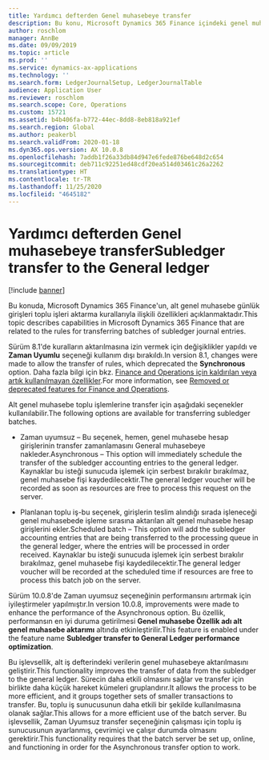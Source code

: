 ```yaml
---
title: Yardımcı defterden Genel muhasebeye transfer
description: Bu konu, Microsoft Dynamics 365 Finance içindeki genel muhasebe transfer işlemiyle ilgili olan yetenekleri açıklar.
author: roschlom
manager: AnnBe
ms.date: 09/09/2019
ms.topic: article
ms.prod: ''
ms.service: dynamics-ax-applications
ms.technology: ''
ms.search.form: LedgerJournalSetup, LedgerJournalTable
audience: Application User
ms.reviewer: roschlom
ms.search.scope: Core, Operations
ms.custom: 15721
ms.assetid: b4b406fa-b772-44ec-8dd8-8eb818a921ef
ms.search.region: Global
ms.author: peakerbl
ms.search.validFrom: 2020-01-18
ms.dyn365.ops.version: AX 10.0.8
ms.openlocfilehash: 7addb1f26a33db84d947e6fede876be648d2c654
ms.sourcegitcommit: deb711c92251ed48cdf20ea514d03461c26a2262
ms.translationtype: HT
ms.contentlocale: tr-TR
ms.lasthandoff: 11/25/2020
ms.locfileid: "4645182"
---
```

# <a name="subledger-transfer-to-the-general-ledger"></a><span data-ttu-id="4b08e-103">Yardımcı defterden Genel muhasebeye transfer</span><span class="sxs-lookup"><span data-stu-id="4b08e-103">Subledger transfer to the General ledger</span></span>

[!include [banner](../includes/banner.md)]

<span data-ttu-id="4b08e-104">Bu konuda, Microsoft Dynamics 365 Finance'un, alt genel muhasebe günlük girişleri toplu işleri aktarma kurallarıyla ilişkili özellikleri açıklanmaktadır.</span><span class="sxs-lookup"><span data-stu-id="4b08e-104">This topic describes capabilities in Microsoft Dynamics 365 Finance that are related to the rules for transferring batches of subledger journal entries.</span></span>

<span data-ttu-id="4b08e-105">Sürüm 8.1'de kuralların aktarılmasına izin vermek için değişiklikler yapıldı ve **Zaman Uyumlu** seçeneği kullanım dışı bırakıldı.</span><span class="sxs-lookup"><span data-stu-id="4b08e-105">In version 8.1, changes were made to allow the transfer of rules, which deprecated the **Synchronous** option.</span></span> <span data-ttu-id="4b08e-106">Daha fazla bilgi için bkz. [Finance and Operations için kaldırılan veya artık kullanılmayan özellikler](https://docs.microsoft.com/dynamics365/fin-ops-core/dev-itpro/migration-upgrade/deprecated-features?toc=/dynamics365/finance/toc.json#finance-and-operations-81-with-platform-update-20).</span><span class="sxs-lookup"><span data-stu-id="4b08e-106">For more information, see [Removed or deprecated features for Finance and Operations](https://docs.microsoft.com/dynamics365/fin-ops-core/dev-itpro/migration-upgrade/deprecated-features?toc=/dynamics365/finance/toc.json#finance-and-operations-81-with-platform-update-20).</span></span>

<span data-ttu-id="4b08e-107">Alt genel muhasebe toplu işlemlerine transfer için aşağıdaki seçenekler kullanılabilir.</span><span class="sxs-lookup"><span data-stu-id="4b08e-107">The following options are available for transferring subledger batches.</span></span> 

 - <span data-ttu-id="4b08e-108">Zaman uyumsuz – Bu seçenek, hemen, genel muhasebe hesap girişlerinin transfer zamanlamasını General muhasebeye nakleder.</span><span class="sxs-lookup"><span data-stu-id="4b08e-108">Asynchronous – This option will immediately schedule the transfer of the subledger accounting entries to the general ledger.</span></span> <span data-ttu-id="4b08e-109">Kaynaklar bu isteği sunucuda işlemek için serbest bırakılır bırakılmaz, genel muhasebe fişi kaydedilecektir.</span><span class="sxs-lookup"><span data-stu-id="4b08e-109">The general ledger voucher will be recorded as soon as resources are free to process this request on the server.</span></span> 

- <span data-ttu-id="4b08e-110">Planlanan toplu iş-bu seçenek, girişlerin teslim alındığı sırada işleneceği genel muhasebede işleme sırasına aktarılan alt genel muhasebe hesap girişlerini ekler.</span><span class="sxs-lookup"><span data-stu-id="4b08e-110">Scheduled batch – This option will add the subledger accounting entries that are being transferred to the processing queue in the general ledger, where the entries will be processed in order received.</span></span> <span data-ttu-id="4b08e-111">Kaynaklar bu isteği sunucuda işlemek için serbest bırakılır bırakılmaz, genel muhasebe fişi kaydedilecektir.</span><span class="sxs-lookup"><span data-stu-id="4b08e-111">The general ledger voucher will be recorded at the scheduled time if resources are free to process this batch job on the server.</span></span> 
 
<span data-ttu-id="4b08e-112">Sürüm 10.0.8'de Zaman uyumsuz seçeneğinin performansını artırmak için iyileştirmeler yapılmıştır.</span><span class="sxs-lookup"><span data-stu-id="4b08e-112">In version 10.0.8, improvements were made to enhance the performance of the Asynchronous option.</span></span> <span data-ttu-id="4b08e-113">Bu özellik, performansın en iyi duruma getirilmesi **Genel muhasebe Özellik adı alt genel muhasebe aktarımı** altında etkinleştirilir.</span><span class="sxs-lookup"><span data-stu-id="4b08e-113">This feature is enabled under the feature name **Subledger transfer to General Ledger performance optimization**.</span></span> 
 
<span data-ttu-id="4b08e-114">Bu işlevsellik, alt iş defterindeki verilerin genel muhasebeye aktarılmasını geliştirir.</span><span class="sxs-lookup"><span data-stu-id="4b08e-114">This functionality improves the transfer of data from the subledger to the general ledger.</span></span> <span data-ttu-id="4b08e-115">Sürecin daha etkili olmasını sağlar ve transfer için birlikte daha küçük hareket kümeleri gruplandırır.</span><span class="sxs-lookup"><span data-stu-id="4b08e-115">It allows the process to be more efficient, and it groups together sets of smaller transactions to transfer.</span></span> <span data-ttu-id="4b08e-116">Bu, toplu iş sunucusunun daha etkili bir şekilde kullanılmasına olanak sağlar.</span><span class="sxs-lookup"><span data-stu-id="4b08e-116">This allows for a more efficient use of the batch server.</span></span> <span data-ttu-id="4b08e-117">Bu işlevsellik, Zaman Uyumsuz transfer seçeneğinin çalışması için toplu iş sunucusunun ayarlanmış, çevrimiçi ve çalışır durumda olmasını gerektirir.</span><span class="sxs-lookup"><span data-stu-id="4b08e-117">This functionality requires that the batch server be set up, online, and functioning in order for the Asynchronous transfer option to work.</span></span> 
